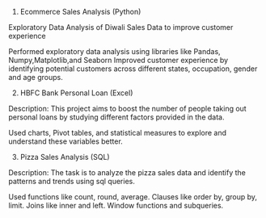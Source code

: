 1) Ecommerce Sales Analysis (Python)

Exploratory Data Analysis of Diwali Sales Data to improve customer experience

Performed exploratory data analysis using libraries like Pandas, Numpy,Matplotlib,and Seaborn Improved customer experience by identifying potential customers across different states, occupation, gender and age groups.


2) HBFC Bank Personal Loan (Excel)

Description: This project aims to boost the number of people taking out personal loans by studying different factors provided in the data.

Used charts, Pivot tables, and statistical measures to explore and understand these variables better.

3) Pizza Sales Analysis (SQL)

Description: The task is to analyze the pizza sales data and identify the patterns and trends using sql queries.

Used functions like count, round, average. Clauses like order by, group by, limit. Joins like inner and left. Window functions and subqueries. 



